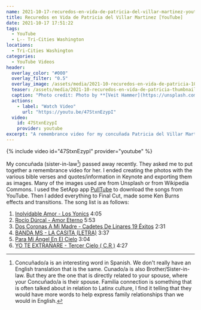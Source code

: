 ```yaml
---
name: 2021-10-17-recuredos-en-vida-de-patricia-del-villar-martinez-youtube.md
title: Recuredos en Vida de Patricia del Villar Martinez [YouTube]
date: 2021-10-17 17:51:22
tags:
  - YouTube
  - L-- Tri-Cities Washington
locations: 
  - Tri-Cities Washington
categories:
  - YouTube Videos
header:
  overlay_color: "#000"
  overlay_filter: "0.5"
  overlay_image: /assets/media/2021-10-recuredos-en-vida-de-patricia-1000x400.jpg
  teaser: /assets/media/2021-10-recuredos-en-vida-de-patricia-thumbnail-500x300.jpg
  caption: "Photo credit: Photo by **[Veit Hammer](https://unsplash.com/@derveit)** on [Unsplash](https://unsplash.com/photos/YSnZqsF4DLQ)."
  actions:
    - label: "Watch Video"
      url: "https://youtu.be/47StxnEzypI"
  video:
    id: 47StxnEzypI
    provider: youtube
excerpt: "A remembrance video for my concuñada Patricia del Villar Martinez"
---
```


{% include video id="47StxnEzypI" provider="youtube" %}

My concuñada (sister-in-law[^1]) passed away recently. They asked me to put together a remembrance video for her. I ended creating the photos with the various bible verses and quotes/information in Keynote and exporting them as images. Many of the images used are from Unsplash or from Wikipedia Commons. I used the SetApp app [PullTube](https://setapp.com/apps/pulltube) to download the songs from YouTube. Then I added everything to Final Cut, made some Ken Burns effects and transitions. The song list is as follows:

1. [Inolvidable Amor - Los Yonics](https://youtu.be/2EerWuUel4k) 4:05
2. [Rocío Dúrcal - Amor Eterno](https://youtu.be/A3gnFAiPKSs) 5:53
3. [Dos Coronas A Mi Madre - Cadetes De Linares 19 Éxitos](https://youtu.be/KLllnVjQwaM) 2:31
4. [BANDA MS - LA CASITA (LETRA)](https://youtu.be/2IyhHoW0Zt4) 3:37
5. [Para Mi Ángel En El Cielo](https://youtu.be/9AXm4-Yhueo) 3:04
6. [YO TE EXTRAÑARE - Tercer Cielo ( C.R )](https://youtu.be/43xQS1U3pLA) 4:27

[^1]: Concuñado/a is an interesting word in Spanish. We don't really have an English translation that is the same. Cunado/a is also Brother/Sister-in-law. But they are the one that is directly related to your spouse, where your Concuñado/a is their spouse. Familia connection is something that is often talked about in relation to Latinx culture, I find it telling that they would have more words to help express family relationships than we would in English.